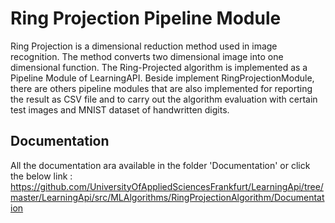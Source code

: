 # Ring Projection Pipeline Module
Ring Projection is a dimensional reduction method used in image recognition. The method converts two dimensional image into one dimensional function. The Ring-Projected algorithm is implemented as a Pipeline Module of LearningAPI. Beside implement RingProjectionModule, there are others pipeline modules that are also implemented for reporting the result as CSV file and to carry out the algorithm evaluation with certain test images and MNIST dataset of handwritten digits.

## Documentation
All the documentation ara available in the folder 'Documentation' or click the below link :
https://github.com/UniversityOfAppliedSciencesFrankfurt/LearningApi/tree/master/LearningApi/src/MLAlgorithms/RingProjectionAlgorithm/Documentation
